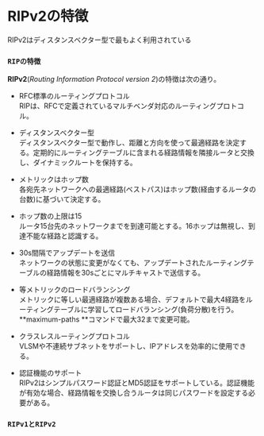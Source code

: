 # RIPv2の特徴
RIPv2はディスタンスベクター型で最もよく利用されている

### `RIPの特徴`
**RIPv2**(*Routing Information Protocol version 2*)の特徴は次の通り。

- RFC標準のルーティングプロトコル  
RIPは、RFCで定義されているマルチベンダ対応のルーティングプロトコル。

- ディスタンスベクター型  
ディスタンスベクター型で動作し、距離と方向を使って最適経路を決定する。定期的にルーティングテーブルに含まれる経路情報を隣接ルータと交換し、ダイナミックルートを保持する。

- メトリックはホップ数  
各宛先ネットワークへの最適経路(ベストパス)はホップ数(経由するルータの台数)に基づいて決定する。

- ホップ数の上限は15  
ルータ15台先のネットワークまでを到達可能とする。16ホップは無視し、到達不能な経路と認識する。

- 30s間隔でアップデートを送信  
ネットワークの状態に変更がなくても、アップデートされたルーティングテーブルの経路情報を30sごとにマルチキャストで送信する。

- 等メトリックのロードバランシング  
メトリックに等しい最適経路が複数ある場合、デフォルトで最大4経路をルーティングテーブルに学習してロードバランシング(負荷分散)を行う。**maximum-paths <paths>**コマンドで最大32まで変更可能。

- クラスレスルーティングプロトコル  
VLSMや不連続サブネットをサポートし、IPアドレスを効率的に使用できる。

- 認証機能のサポート  
RIPv2はシンプルパスワード認証とMD5認証をサポートしている。認証機能が有効な場合、経路情報を交換し合うルータは同じパスワードを設定する必要がある。

### `RIPv1とRIPv2`

